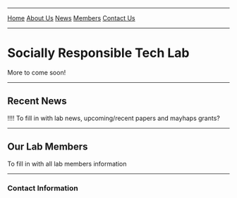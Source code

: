 ***
[Home](index.md)    [About Us](about.md)     [News](#recent-news)     [Members](#our-lab-members)     [Contact Us](#contact-information)
***
# Socially Responsible Tech Lab

More to come soon!

***
## Recent News

!!!! To fill in with lab news, upcoming/recent papers and mayhaps grants?

***
## Our Lab Members

To fill in with all lab members information

***
### Contact Information
